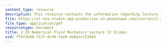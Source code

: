 ```yaml
---
content_type: resource
description: This resource contains the information regarding lecture 13 slides.
file: https://ol-ocw-studio-app-production.s3.amazonaws.com/courses/2-29-numerical-fluid-mechanics-spring-2015/ffbfde08713fdc497ae9da9a3c721043_MIT2_29S15_Lecture13.pdf
file_type: application/pdf
resourcetype: Document
title: 2.29 Numerical Fluid Mechanics Lecture 13 Slides
uid: ffbfde08-713f-dc49-7ae9-da9a3c721043
---
```

